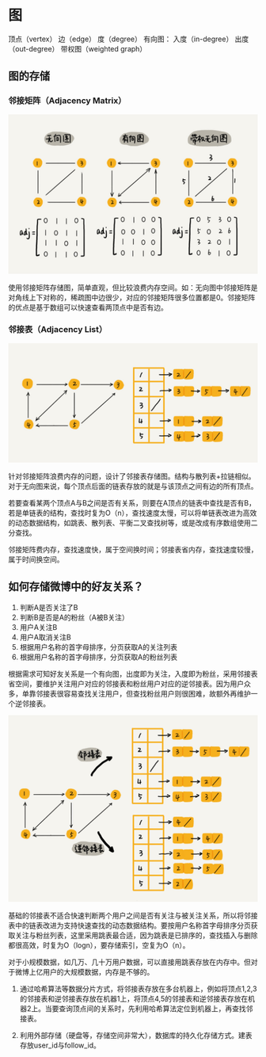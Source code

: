 # 图
顶点（vertex） 边（edge） 度（degree）
有向图： 入度（in-degree） 出度（out-degree）
带权图（weighted graph）

## 图的存储
### 邻接矩阵（Adjacency Matrix）
![](../img/graph_adjacency_matrix.jpg)

使用邻接矩阵存储图，简单直观，但比较浪费内存空间。如：无向图中邻接矩阵是对角线上下对称的，稀疏图中边很少，对应的邻接矩阵很多位置都是0。邻接矩阵的优点是基于数组可以快速查看两顶点中是否有边。

### 邻接表（Adjacency List）
![](../img/graph_adjacency_list.jpg)

针对邻接矩阵浪费内存的问题，设计了邻接表存储图。结构与散列表+拉链相似。对于无向图来说，每个顶点后面的链表存放的就是与该顶点之间有边的所有顶点。

若要查看某两个顶点A与B之间是否有关系，则要在A顶点的链表中查找是否有B，若是单链表的结构，查找时复为O（n），查找速度太慢，可以将单链表改进为高效的动态数据结构，如跳表、散列表、平衡二叉查找树等，或是改成有序数组使用二分查找。

邻接矩阵费内存，查找速度快，属于空间换时间；邻接表省内存，查找速度较慢，属于时间换空间。

## 如何存储微博中的好友关系？
1. 判断A是否关注了B
2. 判断B是否是A的粉丝（A被B关注）
3. 用户A关注B
4. 用户A取消关注B
5. 根据用户名称的首字母排序，分页获取A的关注列表
6. 根据用户名称的首字母排序，分页获取A的粉丝列表

根据需求可知好友关系是一个有向图，出度即为关注，入度即为粉丝，采用邻接表省空间，要维护关注用户对应的邻接表和粉丝用户对应的逆邻接表。因为用户众多，单靠邻接表很容易查找关注用户，但查找粉丝用户则很困难，故额外再维护一个逆邻接表。

![](../img/weibo_graph.jpg)

基础的邻接表不适合快速判断两个用户之间是否有关注与被关注关系，所以将邻接表中的链表改进为支持快速查找的动态数据结构。要按用户名称首字母排序分页获取关注与粉丝列表，这里采用跳表最合适，因为跳表是已排序的，查找插入与删除都很高效，时复为O（logn），要存储索引，空复为O（n）。

对于小规模数据，如几万、几十万用户数据，可以直接用跳表存放在内存中。但对于微博上亿用户的大规模数据，内存是不够的。

1. 通过哈希算法等数据分片方式，将邻接表存放在多台机器上，例如将顶点1,2,3的邻接表和逆邻接表存放在机器1上，将顶点4,5的邻接表和逆邻接表存放在机器2上。当要查询顶点间的关系时，先利用哈希算法定位到机器上，再查找邻接表。

2. 利用外部存储（硬盘等，存储空间非常大），数据库的持久化存储方式。建表存放user_id与follow_id。